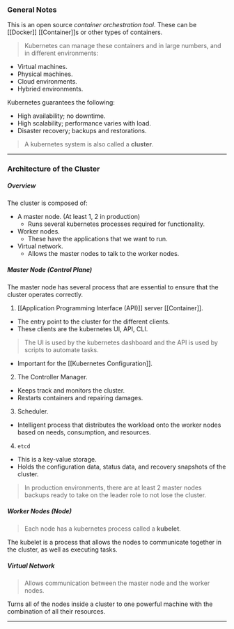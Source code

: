 
### General Notes

This is an open source *container orchestration tool*. These can be [[Docker]] [[Container]]s or other types of containers.

> Kubernetes can manage these containers and in large numbers, and in different environments:
* Virtual machines.
* Physical machines.
* Cloud environments.
* Hybried environments.

Kubernetes guarantees the following:
* High availability; no downtime.
* High scalability; performance varies with load.
* Disaster recovery; backups and restorations.

> A kubernetes system is also called a **cluster**.

---
### Architecture of the Cluster

##### Overview
The cluster is composed of:
* A master node. (At least 1, 2 in production)
	* Runs several kubernetes processes required for functionality.
* Worker nodes.
	* These have the applications that we want to run.
* Virtual network.
	* Allows the master nodes to talk to the worker nodes.
##### Master Node (Control Plane)

The master node has several process that are essential to ensure that the cluster operates correctly.

1. [[Application Programming Interface (API)]] server [[Container]].
* The entry point to the cluster for the different clients.
* These clients are the kubernetes UI, API, CLI. 
> The UI is used by the kubernetes dashboard and the API is used by scripts to automate tasks.
* Important for the [[Kubernetes Configuration]].

2. The Controller Manager.
* Keeps track and monitors the cluster.
* Restarts containers and repairing damages.

3. Scheduler.
* Intelligent process that distributes the workload onto the worker nodes based on needs, consumption, and resources.

4. `etcd`
* This is a key-value storage.
* Holds the configuration data, status data, and recovery snapshots of the cluster.

> In production environments, there are at least 2 master nodes backups ready to take on the leader role to not lose the cluster.

##### Worker Nodes (Node)

> Each node has a kubernetes process called a **kubelet**.

The kubelet is a process that allows the nodes to communicate together in the cluster, as well as executing tasks.

##### Virtual Network

> Allows communication between the master node and the worker nodes.

Turns all of the nodes inside a cluster to one powerful machine with the combination of all their resources.

---
